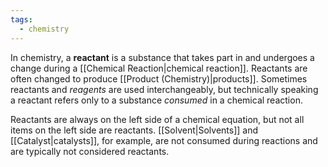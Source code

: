 ```yaml
---
tags:
  - chemistry
---
```

In chemistry, a **reactant** is a substance that takes part in and undergoes a change during a [[Chemical Reaction|chemical reaction]]. Reactants are often changed to produce [[Product (Chemistry)|products]]. Sometimes reactants and *reagents* are used interchangeably, but technically speaking a reactant refers only to a substance *consumed* in a chemical reaction. 

Reactants are always on the left side of a chemical equation, but not all items on the left side are reactants. [[Solvent|Solvents]] and [[Catalyst|catalysts]], for example, are not consumed during reactions and are typically not considered reactants. 